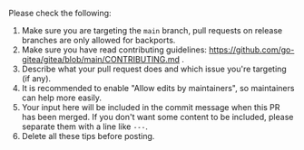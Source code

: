 Please check the following:

1. Make sure you are targeting the `main` branch, pull requests on release branches are only allowed for backports.
2. Make sure you have read contributing guidelines: https://github.com/go-gitea/gitea/blob/main/CONTRIBUTING.md .
3. Describe what your pull request does and which issue you're targeting (if any).
4. It is recommended to enable "Allow edits by maintainers", so maintainers can help more easily.
5. Your input here will be included in the commit message when this PR has been merged. If you don't want some content to be included, please separate them with a line like `---`.
6. Delete all these tips before posting.
